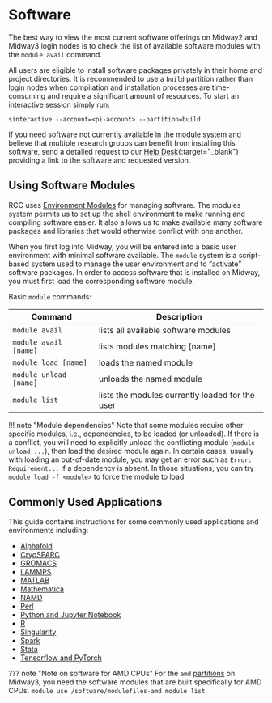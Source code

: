 # Software

The best way to view the most current software offerings on Midway2 and Midway3 login nodes is to check the list of available software modules with the `module avail` command.

All users are eligible to install software packages privately in their home and project directories. It is recommended to use a `build` partition rather than login nodes when compilation and installation processes are time-consuming and require a significant amount of resources. To start an interactive session simply run:
```
sinteractive --account=<pi-account> --partition=build
```

If you need software not currently available in the module system and believe that multiple research groups can benefit from installing this software, send a detailed
request to our [Help Desk](https://rcc.uchicago.edu/support-and-services/consulting-and-technical-support){:target="_blank"} providing a link to the software and requested version.


## Using Software Modules

RCC uses [Environment Modules](http://modules.sourceforge.net) for
managing software. The modules system permits us to set up the shell
environment to make running and compiling software easier. It also
allows us to make available many software packages and libraries that
would otherwise conflict with one another.

When you first log into Midway, you will be entered into a 
basic user environment with minimal software available.  The
`module` system is a script-based system used to manage the user
environment and to “activate” software packages.  In order to access
software that is installed on Midway, you must first load the
corresponding software module.

Basic `module` commands:

| Command  | Description | 
| --------- | --------- | 
| `module avail`          |   lists all available software modules            |    
| `module avail [name]`   |   lists modules matching [name]                   |
| `module load [name]`    |   loads the named module                          |
| `module unload [name]`  |   unloads the named module                        |
| `module list`           |   lists the modules currently loaded for the user |

!!! note "Module dependencies"
    Note that some modules require other specific modules, i.e., dependencies, to be loaded (or unloaded). If there is a conflict, you will need to explicitly unload the conflicting module (`module unload ...`), then load the desired module again. In certain cases, usually with loading an out-of-date module, you may get an error such as `Error: Requirement...` if a dependency is absent. In those situations, you can try `module load -f <module>` to force the module to load.

## Commonly Used Applications

This guide contains instructions for some commonly used applications and environments including:

* [Alphafold](../software/apps_and_envs/alphafold.md)
* [CryoSPARC](../software/apps_and_envs/cryosparc.md)
* [GROMACS](../software/apps_and_envs/gromacs.md)  
* [LAMMPS](../software/apps_and_envs/lammps.md)
* [MATLAB](../software/apps_and_envs/matlab.md)    
* [Mathematica](../software/apps_and_envs/mathematica.md)
* [NAMD](../software/apps_and_envs/namd.md)
* [Perl](../software/apps_and_envs/perl.md)  
* [Python and Jupyter Notebook](../software/apps_and_envs/python.md)
* [R](../software/apps_and_envs/r.md)
* [Singularity](../software/apps_and_envs/singularity.md)
* [Spark](../software/apps_and_envs/spark.md)
* [Stata](../software/apps_and_envs/stata.md)    
* [Tensorflow and PyTorch](../software/apps_and_envs/tf_and_torch.md)  
  

??? note "Note on software for AMD CPUs" 
    For the `amd` [partitions](../midway_partitions.md) on Midway3, you need the software modules
    that are built specifically for AMD CPUs.
    ```
    module use /software/modulefiles-amd
    module list
    ```

